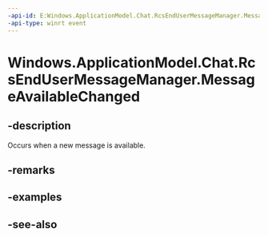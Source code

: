 ```yaml
---
-api-id: E:Windows.ApplicationModel.Chat.RcsEndUserMessageManager.MessageAvailableChanged
-api-type: winrt event
---
```


<!-- Event syntax
public event Windows.Foundation.TypedEventHandler MessageAvailableChanged<Windows.ApplicationModel.Chat.RcsEndUserMessageManager,  Windows.ApplicationModel.Chat.RcsEndUserMessageAvailableEventArgs>
-->

# Windows.ApplicationModel.Chat.RcsEndUserMessageManager.MessageAvailableChanged

## -description
Occurs when a new message is available.

## -remarks

## -examples

## -see-also
